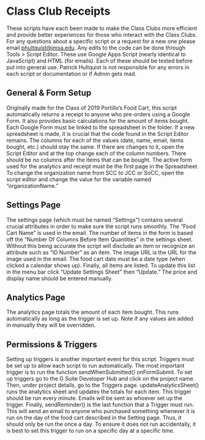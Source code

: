 # Class Club Receipts
These scripts have each been made to make the Class Clubs more efficient and provide better experiences for those who interact with the Class Clubs. For any questions about a specific script or a request for a new one please email phultquist@imsa.edu. Any edits to the code can be done through Tools > Script Editor. These use Google Apps Script (nearly identical to JavaScript) and HTML (for emails). Each of these should be tested before put into general use. Patrick Hultquist is not responsible for any errors in each script or documentation or if Admin gets mad.

## General & Form Setup
Originally made for the Class of 2019 Portillo’s Food Cart, this script automatically returns a receipt to anyone who pre-orders using a Google Form. It also provides basic calculations for the amount of items bought. Each Google Form must be linked to the spreadsheet in the folder. If a new spreadsheet is made, it is crucial that the code found in the Script Editor remains. The columns for each of the values (date, name, email, items bought, etc.) should stay the same. If there are changes to it, open the Script Editor and at the top change each of the column numbers. There should be no columns after the items that can be bought. The active form used for the analytics and receipt must be the first page in the Spreadsheet. To change the organization name from SCC to JCC or SoCC, open the script editor and change the value for the variable named “organizationName.”

## Settings Page
The settings page (which must be named “Settings”) contains several crucial attributes in order to make sure the script runs smoothly. The “Food Cart Name” is used in the email. The number of items in the form is based off the “Number Of Columns Before Item Quantities” in the settings sheet. Without this being accurate the script will disclude an item or recognize an attribute such as “ID Number” as an item. The image URL is the URL for the image used in the email. The food cart date must be a date type (when clicked a calendar shows up). Finally, all items are listed. To update this list in the menu bar click “Update Settings Sheet” then “Update.” The price and display name should be entered manually.

## Analytics Page
The analytics page totals the amount of each item bought. This runs automatically as long as the trigger is set up. Note if any values are added in manually they will be overridden. 

## Permissions & Triggers
Setting up triggers is another important event for this script. Triggers must be set up to allow each script to run automatically. The most important trigger is to run the function sendWhenSubmitted() onFormSubmit. To set up triggers go to the G Suite Developer Hub and click on the project name. Then, under project details, go to the Triggers page. updateAnalyticsSheet() runs the analytics sheet and updates the totals for each item. This trigger should be run every minute. Emails will be sent as whoever set up the trigger. Finally, sendReminder() is the last function that a Trigger must run. This will send an email to anyone who purchased something whenever it is run on the day of the food cart described in the Setting page. Thus, it should only be run the once a day. To ensure it does not run accidentally, it is best to set this trigger to run on a specific day at a specific time. 
